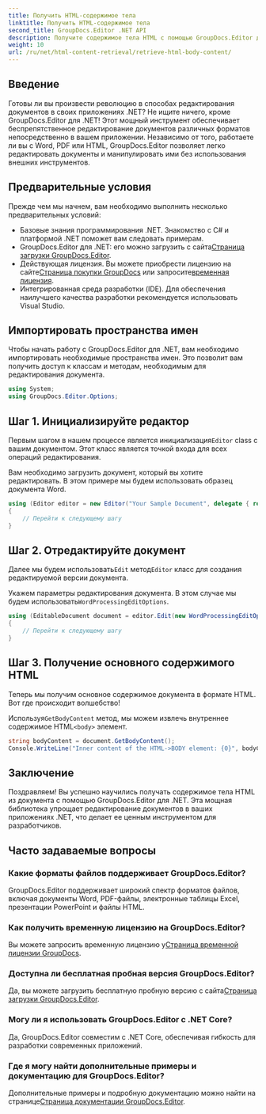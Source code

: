 ```yaml
---
title: Получить HTML-содержимое тела
linktitle: Получить HTML-содержимое тела
second_title: GroupDocs.Editor .NET API
description: Получите содержимое тела HTML с помощью GroupDocs.Editor для .NET с помощью нашего пошагового руководства. Улучшайте свои приложения .NET без особых усилий.
weight: 10
url: /ru/net/html-content-retrieval/retrieve-html-body-content/
---
```

## Введение
Готовы ли вы произвести революцию в способах редактирования документов в своих приложениях .NET? Не ищите ничего, кроме GroupDocs.Editor для .NET! Этот мощный инструмент обеспечивает беспрепятственное редактирование документов различных форматов непосредственно в вашем приложении. Независимо от того, работаете ли вы с Word, PDF или HTML, GroupDocs.Editor позволяет легко редактировать документы и манипулировать ими без использования внешних инструментов.
## Предварительные условия
Прежде чем мы начнем, вам необходимо выполнить несколько предварительных условий:
- Базовые знания программирования .NET. Знакомство с C# и платформой .NET поможет вам следовать примерам.
-  GroupDocs.Editor для .NET: его можно загрузить с сайта[Страница загрузки GroupDocs.Editor](https://releases.groupdocs.com/editor/net/).
-  Действующая лицензия. Вы можете приобрести лицензию на сайте[Страница покупки GroupDocs](https://purchase.groupdocs.com/buy) или запросите[временная лицензия](https://purchase.groupdocs.com/temporary-license/).
- Интегрированная среда разработки (IDE). Для обеспечения наилучшего качества разработки рекомендуется использовать Visual Studio.
## Импортировать пространства имен
Чтобы начать работу с GroupDocs.Editor для .NET, вам необходимо импортировать необходимые пространства имен. Это позволит вам получить доступ к классам и методам, необходимым для редактирования документа.
```csharp
using System;
using GroupDocs.Editor.Options;
```
## Шаг 1. Инициализируйте редактор
Первым шагом в нашем процессе является инициализация`Editor` class с вашим документом. Этот класс является точкой входа для всех операций редактирования.

Вам необходимо загрузить документ, который вы хотите редактировать. В этом примере мы будем использовать образец документа Word.
```csharp
using (Editor editor = new Editor("Your Sample Document", delegate { return new WordProcessingLoadOptions(); }))
{
    // Перейти к следующему шагу
}
```
## Шаг 2. Отредактируйте документ
 Далее мы будем использовать`Edit` метод`Editor` класс для создания редактируемой версии документа.

 Укажем параметры редактирования документа. В этом случае мы будем использовать`WordProcessingEditOptions`.
```csharp
using (EditableDocument document = editor.Edit(new WordProcessingEditOptions()))
{
    // Перейти к следующему шагу
}
```
## Шаг 3. Получение основного содержимого HTML
Теперь мы получим основное содержимое документа в формате HTML. Вот где происходит волшебство!

 Используя`GetBodyContent` метод, мы можем извлечь внутреннее содержимое HTML`<body>` элемент.
```csharp
string bodyContent = document.GetBodyContent();
Console.WriteLine("Inner content of the HTML->BODY element: {0}", bodyContent);
```

## Заключение
Поздравляем! Вы успешно научились получать содержимое тела HTML из документа с помощью GroupDocs.Editor для .NET. Эта мощная библиотека упрощает редактирование документов в ваших приложениях .NET, что делает ее ценным инструментом для разработчиков.
## Часто задаваемые вопросы
### Какие форматы файлов поддерживает GroupDocs.Editor?
GroupDocs.Editor поддерживает широкий спектр форматов файлов, включая документы Word, PDF-файлы, электронные таблицы Excel, презентации PowerPoint и файлы HTML.
### Как получить временную лицензию на GroupDocs.Editor?
 Вы можете запросить временную лицензию у[Страница временной лицензии GroupDocs](https://purchase.groupdocs.com/temporary-license/).
### Доступна ли бесплатная пробная версия GroupDocs.Editor?
 Да, вы можете загрузить бесплатную пробную версию с сайта[Страница загрузки GroupDocs.Editor](https://releases.groupdocs.com/).
### Могу ли я использовать GroupDocs.Editor с .NET Core?
Да, GroupDocs.Editor совместим с .NET Core, обеспечивая гибкость для разработки современных приложений.
### Где я могу найти дополнительные примеры и документацию для GroupDocs.Editor?
 Дополнительные примеры и подробную документацию можно найти на странице[Страница документации GroupDocs.Editor](https://tutorials.groupdocs.com/editor/net/).